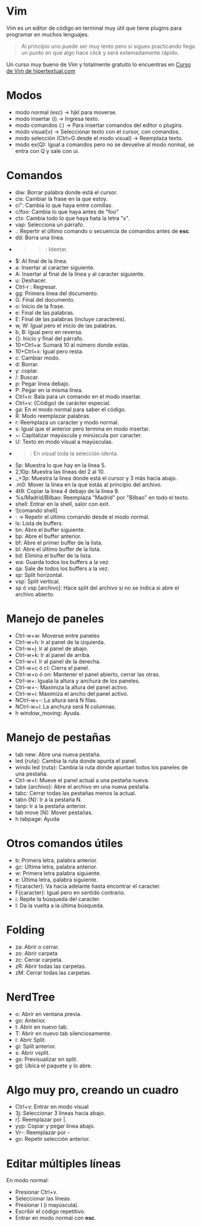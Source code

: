 # Vim

Vim es un editor de código en terminal muy útil que tiene plugins para programar en muchos lenguajes.

> Al principio uno puede ser muy lento pero si sigues practicando llega un punto en que algo hace click y será extemadamente rápido.

Un curso muy bueno de Vim y totalmente gratuito lo encuentras en [Curso de Vim de hipertextual.com](https://hipertextual.com/archivo/tag/curso-de-vim/)

# Modos

- modo normal (esc) -> hjkl para moverse.
- modo insertar (i) -> Ingresa texto.
- modo comandos (:) -> Para insertar comandos del editor o plugins.
- modo visual(v) -> Seleccionar texto con el cursor, con comandos.
- modo selección (Ctrl+G desde el modo visual) -> Reemplaza texto.
- modo ex(Q): Igual a comandos pero no se devuelve al modo normal, se entra con Q y sale con ui.

# Comandos
- diw: Borrar palabra donde está el cursor.
- cis: Cambiar la frase en la que estoy.
- ci": Cambia lo que haya entre comillas.
- c/foo: Cambia lo que haya antes de "foo"
- ctx: Cambia todo lo que haya hata la letra "x".
- vap: Selecciona un párrafo.
- .: Repertir el último comando o secuencia de comandos antes de **esc**.
- dd: Borra una línea.
- >>: Identar.
- $: Al final de la línea.
- a: Insertar al caracter siguiente.
- A: Insertar al final de la línea y al caracter siguiente.
- u: Deshacer.
- Ctrl-r : Regresar.
- gg: Primera línea del documento.
- G: Final del documento.
- o: Inicio de la frase.
- e: Final de las palabras.
- E: Final de las palabras (incluye caracteres).
- w, W: Igual pero el inicio de las palabras.
- b, B: Igual pero en reversa.
- {}: Inicio y final del párrafo.
- 10+Ctrl+a: Sumará 10 al número donde estás.
- 10+Ctrl+x: Igual pero resta.
- c: Cambiar modo.
- d: Borrar.
- y: copiar.
- /: Buscar.
- p: Pegar línea debajo.
- P: Pegar en la misma línea.
- Ctrl+o: Bala para un comando en el modo insertar.
- Ctrl+v: {Código} de carácter especial.
- ga: En el modo normal para saber el código.
- R: Modo reemplazar palabras.
- r: Reemplaza un caracter y modo normal.
- s: Igual que el anterior pero termina en modo insertar.
- ~: Capitalizar mayúscula y minúscula por caracter.
- U: Texto en modo visual a mayúsculas.
- >: En visual toda la selección identa.
- 5p: Muestra lo que hay en la línea 5.
- 2,10p: Muestra las líneas del 2 al 10.
- .,+3p: Muestra la línea donde está el cursor y 3 más hacia abajo.
- .m0: Mover la línea en la que estás al principio del archivo.
- 4t9: Copiar la línea 4 debajo de la línea 9.
- %s/Madrid/Bilbao: Reemplaza "Madrid" por "Bilbao" en todo el texto.
- shell: Entrar en la shell, salor con exit.
- ![comando shell]
- : -> Repetir el último comando desde el modo normal.
- ls: Lista de buffers.
- bn: Abre el buffer siguiente.
- bp: Abre el buffer anterior.
- bf: Abre el primer buffer de la lista.
- bl: Abre el último buffer de la lista.
- bd: Elimina el buffer de la lista.
- wa: Guarda todos los buffers a la vez.
- qa: Sale de todos los buffers a la vez.
- sp: Split horizontal.
- vsp: Split vertical.
- sp ó vsp [archivo]: Hace split del archivo si no se indica si abre el archivo abierto.

# Manejo de paneles

- Ctrl-w+w: Moverse entre paneles
- Ctrl-w+h: Ir al panel de la izquierda.
- Ctrl-w+j: Ir al panel de abajo.
- Ctrl-w+k: Ir al panel de arriba.
- Ctrl-w+l: Ir al panel de la derecha.
- Ctrl-w+c ó cl: Cierra el panel.
- Ctrl-w+o ó on: Mantener el panel abierto, cerrar las otras.
- Ctrl-w+: Iguala la altura y anchura de los paneles.
- Ctrl-w+-: Maximiza la altura del panel activo.
- Ctrl-w+i: Maximiza el ancho del panel activo.
- NCtrl-w+-: La altura será N filas.
- NCtrl-w+i: La anchura será N columnas.
- h window_moving: Ayuda.

# Manejo de pestañas
- tab new: Abre una nueva pestaña.
- led {ruta}: Cambia la ruta donde apunta el panel.
- windo led {ruta}: Cambia la ruta donde apuntan todos los paneles de una pestaña.
- Ctrl-w+t: Mueve el panel actual a una pestaña nueva.
- tabe {archivo}: Abre el archivo en una nueva pestaña.
- tabc: Cerrar todas las pestañas menos la actual.
- tabn {N}: Ir a la pestaña N.
- tanp: Ir a la pestaña anterior.
- tab move [N]: Mover pestañas.
- h tabpage: Ayuda

# Otros comandos útiles
- b: Primera letra, palabra anterior.
- gc: Última letra, palabra anterior.
- w: Primera letra palabra siguiente.
- e: Última letra, palabra siguiente.
- f{caracter}: Va hacia adelante hasta encontrar el caracter.
- F{caracter}: Igual pero en sentido contrario.
- i: Repite la búsqueda del caracter.
- I: Da la vuelta a la última búsqueda.

# Folding
- za: Abrir o cerrar.
- zo: Abrir carpeta
- zc: Cerrar carpeta.
- zR: Abrir todas las carpetas.
- zM: Cerrar todas las carpetas.

# NerdTree
- o: Abrir en ventana previa.
- go: Anterior.
- t: Abrir en nuevo tab.
- T: Abrir en nuevo tab silenciosamente.
- i: Abrir Split.
- gi: Split anterior.
- s: Abrir vsplit.
- gs: Previsualizar en split.
- gd: Ubica el paquete y lo abre.


# Algo muy pro, creando un cuadro
- Ctrl+v: Entrar en modo visual
- 3j: Seleccionar 3 líneas hacia abajo.
- r|: Reemplazar por |.
- yyp: Copiar y pegar línea abajo.
- Vr-: Reemplazar por -
- gv: Repetir selección anterior.

# Editar múltiples líneas

En modo normal:
- Presionar Ctrl+v.
- Seleccionar las líneas.
- Presionar I (i mayúscula).
- Escribir el código repetitivo.
- Entrar en modo normal con **esc**.


